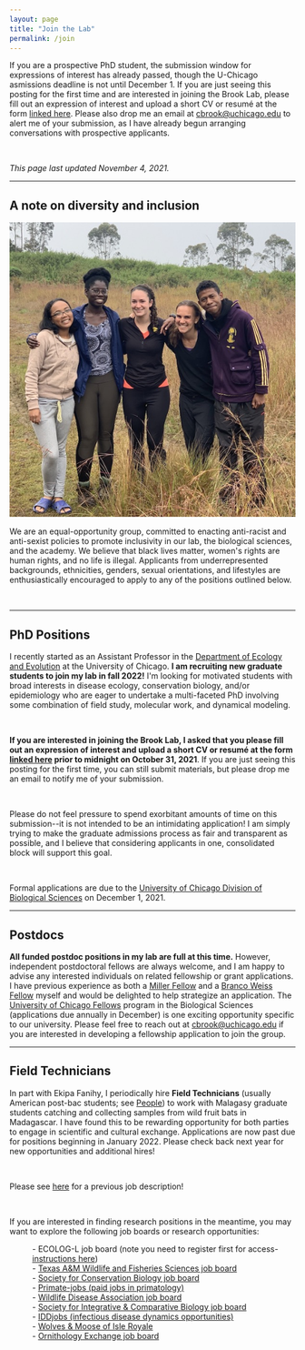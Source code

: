 ```yaml
---
layout: page
title: "Join the Lab"
permalink: /join
---
```

If you are a prospective PhD student, the submission window for expressions of interest has already passed, though the U-Chicago asmissions deadline is not until December 1. If you are just seeing this posting for the first time and are interested in joining the Brook Lab, please fill out an expression of interest and upload a short CV or resumé at the form <a href="https://airtable.com/shrwbDz0QWBo0SMnQ">linked here</a>. Please also drop me an email at [cbrook@uchicago.edu](cbrook@uchicago.edu) to alert me of your submission, as I have already begun arranging conversations with prospective applicants.

<br />

<em>This page last updated November 4, 2021.</em>

--- 

<h2>A note on diversity and inclusion</h2>

<img src="/jointhelab/ekipa_fanihy_happy.jpg" alt="bat" class="img-left-w-text" />

We are an equal-opportunity group, committed to enacting anti-racist and anti-sexist policies to promote inclusivity in our lab, the biological sciences, and the academy. We believe that black lives matter, women's rights are human rights, and no life is illegal. Applicants from underrepresented backgrounds, ethnicities, genders, sexual orientations, and lifestyles are enthusiastically encouraged to apply to any of the positions outlined below.

<div style="clear:both;">&nbsp;</div>

---

<h2>PhD Positions</h2>

I recently started as an Assistant Professor in the [Department of Ecology and Evolution](https://ecologyandevolution.uchicago.edu/) at the University of Chicago. **I am recruiting new graduate students to join my lab in fall 2022!** I'm looking for motivated students with broad interests in disease ecology, conservation biology, and/or epidemiology who are eager to undertake a multi-faceted PhD involving some combination of field study, molecular work, and dynamical modeling. 

<br />

**If you are interested in joining the Brook Lab, I asked that you please fill out an expression of interest and upload a short CV or resumé at the form [linked here](https://airtable.com/shrwbDz0QWBo0SMnQ) prior to midnight on October 31, 2021**. If you are just seeing this posting for the first time, you can still submit materials, but please drop me an email to notify me of your submission.

<br />

Please do not feel pressure to spend exorbitant amounts of time on this submission--it is not intended to be an intimidating application! I am simply trying to make the graduate admissions process as fair and transparent as possible, and I believe that considering applicants in one, consolidated block will support this goal.

<br />

Formal applications are due to the [University of Chicago Division of Biological Sciences](https://biosciences.uchicago.edu/programs) on December 1, 2021.

---

<h2>Postdocs</h2>

**All funded postdoc positions in my lab are full at this time.** However, independent postdoctoral fellows are always welcome, and I am happy to advise any interested individuals on related fellowship or grant applications. I have previous experience as both a [Miller Fellow](http://miller.berkeley.edu/) and a [Branco Weiss Fellow](https://brancoweissfellowship.org/) myself and would be delighted to help strategize an application. The [University of Chicago Fellows](https://biologicalsciences.uchicago.edu/research/chicago-fellows) program in the Biological Sciences (applications due annually in December) is one exciting opportunity specific to our university. Please feel free to reach out at [cbrook@uchicago.edu](cbrook@uchicago.edu) if you are interested in developing a fellowship application to join the group.

--- 

<h2>Field Technicians</h2>

In part with Ekipa Fanihy, I periodically hire **Field Technicians** (usually American post-bac students; see [People](/people)) to work with Malagasy graduate students catching and collecting samples from wild fruit bats in Madagascar. I have found this to be rewarding opportunity for both parties to engage in scientific and cultural exchange. Applications are now past due for positions beginning in January 2022. Please check back next year for new opportunities and additional hires!

<br />

Please see [here](/jointhelab/fieldtechjob) for a previous job description!

<br />

If you are interested in finding research positions in the meantime, you may want to explore the following job boards or research opportunities:

<dl>
  <dt></dt>
  <dd>- ECOLOG-L job board (note you need to register first for access- <a href="https://halllab.asu.edu/how-to-join-the-ecolog-job-board/">instructions here</a>)</dd>
  <dd>- <a href="https://wfscjobs.tamu.edu/job-board/">Texas A&M Wildlife and Fisheries Sciences job board</a>  </dd>
  <dd>- <a href="https://careers.conbio.org/">Society for Conservation Biology job board</a>  </dd>
  <dd>- <a href="https://groups.google.com/a/g-groups.wisc.edu/g/primate-job">Primate-jobs (paid jobs in primatology)</a>  </dd>
  <dd>- <a href="https://www.wildlifedisease.org/PersonifyEbusiness/Opportunities/Careers">Wildlife Disease Association job board</a>  </dd>
  <dd>- <a href="https://sicb.org/jobs-and-fellowships/">Society for Integrative & Comparative Biology job board</a>  </dd>
  <dd>- <a href="https://iddjobs.org/">IDDjobs (infectious disease dynamics opportunities)</a>  </dd>
  <dd>- <a href="https://isleroyalewolf.org/participate/participate/interns.html">Wolves & Moose of Isle Royale</a>  </dd>
  <dd>- <a href="https://ornithologyexchange.org/jobs/board/">Ornithology Exchange job board</a>  </dd>
</dl>

<br />


